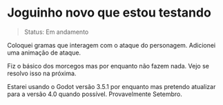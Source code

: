# Joguinho novo que estou testando

> Status: Em andamento

Coloquei gramas que interagem com o ataque do personagem. Adicionei uma animação de ataque.

Fiz o básico dos morcegos mas por enquanto não fazem nada. Vejo se resolvo isso na próxima.

Estarei usando o Godot versão 3.5.1 por enquanto mas pretendo atualizar para a versão 4.0 quando possível. Provavelmente Setembro.